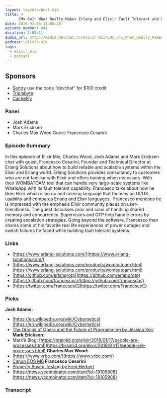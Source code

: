 ```yaml
---
layout: layouts/post.njk
title: >
      EMx 041: What Really Makes Erlang and Elixir Fault Tolerant and Scalable with Francesco Cesarini
date: 2019-03-05 11:00:20
episode_number: 041
duration: 1:08:11
audio_url: http://media.devchat.tv/elixir-mix/EMx_041_What_Really_Makes_Erlang_and_Elixir_Fault_Tolerant_and_Scalable_with_Francesco_Cesarini.mp3
podcast: elixir-mix
tags: 
  - elixir_mix
  - podcast
---
```


## **Sponsors**

- [Sentry](http://sentry.io/) use the code “devchat” for $100 credit
- [Triplebyte](https://triplebyte.com/elixir)
- [CacheFly](https://www.cachefly.com/)

### **Panel**

- Josh Adams
- Mark Ericksen
- Charles Max Wood
Guest: Francesco Cesarini
### **Episode Summary**
In this episode of Elixir Mix, Charles Wood, Josh Adams and Mark Ericksen chat with guest, Francesco Cesarini, Founder and Technical Director at Erlang Solutions about how to build reliable and scalable systems within the Elixir and Erlang world. Erlang Solutions provides consultancy to customers who are not familiar with Elixir and offers training when necessary. With their WOMBATOAM tool that can handle very large-scale systems like WhatsApp with its fault tolerant capability. Francesco talks about how he likes Elixir which is an up and coming language that focuses on UI/UX usability and compares Erlang and Elixir languages. &nbsp;Francesco mentions he is impressed with the emphasis Elixir community places on user-friendliness. The guest discusses pros and cons of handling shared memory and concurrency. Supervisors and OTP help handle errors by creating escalation strategies. Going beyond the software, Francesco then shares some of his favorite real life experiences of power outages and switch failures he faced while building fault tolerant systems.
### **Links**

- [https://www.erlang-solutions.com/](https://www.erlang-solutions.com/)
- [https://www.erlang-solutions.com/products/wombatoam.html](https://www.erlang-solutions.com/products/wombatoam.html)
- [https://github.com/erlang/otp](https://github.com/erlang/otp)
- [https://github.com/francescoc](https://github.com/francescoc)
- [https://twitter.com/FrancescoC](https://twitter.com/FrancescoC)

### **Picks**
 **Josh Adams:**
- [https://en.wikipedia.org/wiki/Cybernetics](https://en.wikipedia.org/wiki/Cybernetics)
- [The Origins of Opera and the Future of Programming by Jessica Kerr](https://the-composition.com/the-origins-of-opera-and-the-future-of-programming-bcdaf8fbe960)
**Mark Ericksen:**
- Mark’s Blog: [https://brainlid.org/elixir/2018/01/17/people-are-processes.html](https://brainlid.org/elixir/2018/01/17/people-are-processes.html)
**Charles Max Wood:**
- [https://www.vrbo.com/](https://www.vrbo.com/)
- [Canon EOS M6](https://www.usa.canon.com/internet/.../eos-dslr.../eos-m6-ef-m-15-45mm-is-stm-kit)
**Francesco Cesarini** 
- [Property Based Testing by Fred Herbert](https://www.amazon.com/Property-Based-Testing-PropEr-Erlang-Elixir/dp/1680506218)
- [https://news.ycombinator.com/item?id=19105908](https://news.ycombinator.com/item?id=19105908)


### Transcript



